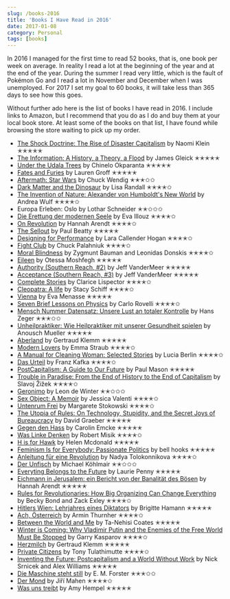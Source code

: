 ```yaml
---
slug: /books-2016
title: 'Books I Have Read in 2016'
date: 2017-01-08
category: Personal
tags: [books]
---
```


In 2016 I managed for the first time to read 52 books, that is, one book per week on average. In reality I read a lot at the beginning of the year and at the end of the year. During the summer I read very little, which is the fault of Pokémon Go and I read a lot in November and December when I was unemployed. For 2017 I set my goal to 60 books, it will take less than 365 days to see how this goes.

Without further ado here is the list of books I have read in 2016. I include links to Amazon, but I recommend that you do as I do and buy them at your local book store. At least some of the books on that list, I have found while browsing the store waiting to pick up my order.

- [The Shock Doctrine: The Rise of Disaster Capitalism](http://amzn.to/2issel7) by Naomi Klein ✭✭✭✭✭
- [The Information: A History, a Theory, a Flood](http://amzn.to/2iSlcsH) by James Gleick ✭✭✭✭✭
- [Under the Udala Trees](http://amzn.to/2i3Tp9R) by Chinelo Okparanta ✭✭✭✭✭
- [Fates and Furies](http://amzn.to/2i63w93) by Lauren Groff ✭✭✭✭✭
- [Aftermath: Star Wars](http://amzn.to/2i7VLTv) by Chuck Wendig ✭✭✭✩✩
- [Dark Matter and the Dinosaur](http://amzn.to/2isrXyJ) by Lisa Randall ✭✭✭✭✩
- [The Invention of Nature: Alexander von Humboldt's New World](http://amzn.to/2jrKA9Z) by Andrea Wulf ✭✭✭✭✩
- Europa Erleben: Oslo by Lothar Schneider ✭✭✩✩✩
- [Die Erettung der modernen Seele](http://amzn.to/2jijRZq) by Eva Illouz ✭✭✭✭✩
- [On Revolution](http://amzn.to/2jrJtam) by Hannah Arendt ✭✭✭✭✩
- [The Sellout](http://amzn.to/2i3HMzB) by Paul Beatty ✭✭✭✭✭
- [Designing for Performance](http://amzn.to/2i5PDb4) by Lara Callender Hogan ✭✭✭✭✩
- [Fight Club](http://amzn.to/2i7ZgJz) by Chuck Palahniuk ✭✭✭✭✩
- [Moral Blindness](http://amzn.to/2i3LBos) by Zygmunt Bauman and Leonidas Donskis ✭✭✭✭✩
- [Eileen](http://amzn.to/2isvhcU) by Otessa Moshfegh ✭✭✭✭✭
- [Authority (Southern Reach, #2)](http://amzn.to/2i7QRpB) by Jeff VanderMeer ✭✭✭✭✭
- [Acceptance (Southern Reach, #3)](http://amzn.to/2iSqViz) by Jeff VanderMeer ✭✭✭✭✭
- [Complete Stories](http://amzn.to/2i3LWY1) by Clarice Lispector ✭✭✭✭✩
- [Cleopatra: A life](http://amzn.to/2iSuXan) by Stacy Schiff ✭✭✭✭✩
- [Vienna](http://amzn.to/2isqN6l) by Eva Menasse ✭✭✭✭✭
- [Seven Brief Lessons on Physics](http://amzn.to/2jipJln) by Carlo Rovelli ✭✭✭✭✩
- [Mensch Nummer Datensatz: Unsere Lust an totaler Kontrolle](http://amzn.to/2i619mP) by Hans Zeger ✭✭✭✩✩
- [Unheilpraktiker: Wie Heilpraktiker mit unserer Gesundheit spielen](http://amzn.to/2i3KEMJ) by Anousch Mueller ✭✭✭✭✭
- [Aberland](http://amzn.to/2jirizH) by Gertraud Klemm ✭✭✭✭✭
- [Modern Lovers](http://amzn.to/2i5Ufhn) by Emma Straub ✭✭✭✭✩
- [A Manual for Cleaning Woman: Selected Stories](http://amzn.to/2jil3f7) by Lucia Berlin ✭✭✭✭✩
- [Das Urteil](http://amzn.to/2i3JIrX) by Franz Kafka ✭✭✭✭✩
- [PostCapitalism: A Guide to Our Future](http://amzn.to/2i3JDo9) by Paul Mason ✭✭✭✭✭
- [Trouble in Paradise: From the End of History to the End of Capitalism](http://amzn.to/2jinbDW) by Slavoj Žižek ✭✭✭✭✩
- [Geronimo](http://amzn.to/2i7TuYi) by Leon de Winter ✭✭✩✩✩
- [Sex Object: A Memoir](http://amzn.to/2jiluWX) by Jessica Valenti ✭✭✭✭✩
- [Untenrum Frei](http://amzn.to/2i5VahN) by Margarete Stokowski ✭✭✭✭✩
- [The Utopia of Rules: On Technology, Stupidity, and the Secret Joys of Bureaucracy](http://amzn.to/2iSeUtm) by David Graeber ✭✭✭✭✭
- [Gegen den Hass](http://amzn.to/2i65zdd) by Carolin Emcke ✭✭✭✭✭
- [Was Linke Denken](http://amzn.to/2jieMAr) by Robert Misik ✭✭✭✭✩
- [H is for Hawk](http://amzn.to/2jrDimK) by Helen Mcdonald ✭✭✭✭✭
- [Feminism Is for Everybody: Passionate Politics](http://amzn.to/2i7Gwdg) by bell hooks ✭✭✭✭✭
- [Anleitung für eine Revolution](http://amzn.to/2iSjzLD) by Nadya Tolokonnikova ✭✭✭✭✩
- [Der Unfisch](http://amzn.to/2iS8TNb) by Michael Köhlmair ✭✭✩✩✩
- [Everyting Belongs to the Future](http://amzn.to/2iScSt6) by Laurie Penny ✭✭✭✭✭
- [Eichmann in Jerusalem: ein Bericht von der Banalität des Bösen](http://amzn.to/2jikPEX) by Hannah Arendt ✭✭✭✭✭
- [Rules for Revolutionaries: How Big Organizing Can Change Everything](http://amzn.to/2i3JmRT) by Becky Bond and Zack Exley ✭✭✭✭✩
- [Hitlers Wien: Lehrjahres eines Diktators](http://amzn.to/2i3L5GZ) by Brigitte Hamann ✭✭✭✭✭
- [Ach, Österreich](http://amzn.to/2isnWu9) by Armin Thurnher ✭✭✭✭✩
- [Between the World and Me](http://amzn.to/2iSclY8) by Ta-Nehisi Coates ✭✭✭✭✭
- [Winter is Coming: Why Vladimir Putin and the Enemies of the Free World Must Be Stopped](http://amzn.to/2ispyUx) by Garry Kasparov ✭✭✭✭✩
- [Herzmilch](http://amzn.to/2i664Em) by Gertraud Klemm ✭✭✭✭✭
- [Private Citizens](http://amzn.to/2jigOAv) by Tony Tulathimutte ✭✭✭✭✩
- [Inventing the Future: Postcapitalism and a World Without Work](http://amzn.to/2jincaM) by Nick Srnicek and Alex Williams ✭✭✭✭✭
- [Die Maschine steht still](http://amzn.to/2i7KCC0) by E. M. Forster ✭✭✭✩✩
- [Der Mond](http://amzn.to/2i5SkJH) by Jiří Mahen ✭✭✭✭✩
- [Was uns treibt](http://amzn.to/2isn4Fv) by Amy Hempel ✭✭✭✭✭
